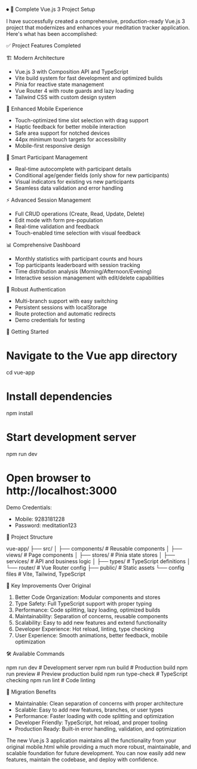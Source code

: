 ⏺ 🎉 Complete Vue.js 3 Project Setup

  I have successfully created a comprehensive, production-ready Vue.js 3 project that modernizes and enhances your meditation tracker
  application. Here's what has been accomplished:

  ✅ Project Features Completed

  🏗️ Modern Architecture

  - Vue.js 3 with Composition API and TypeScript
  - Vite build system for fast development and optimized builds
  - Pinia for reactive state management
  - Vue Router 4 with route guards and lazy loading
  - Tailwind CSS with custom design system

  📱 Enhanced Mobile Experience

  - Touch-optimized time slot selection with drag support
  - Haptic feedback for better mobile interaction
  - Safe area support for notched devices
  - 44px minimum touch targets for accessibility
  - Mobile-first responsive design

  🧠 Smart Participant Management

  - Real-time autocomplete with participant details
  - Conditional age/gender fields (only show for new participants)
  - Visual indicators for existing vs new participants
  - Seamless data validation and error handling

  ⚡ Advanced Session Management

  - Full CRUD operations (Create, Read, Update, Delete)
  - Edit mode with form pre-population
  - Real-time validation and feedback
  - Touch-enabled time selection with visual feedback

  📊 Comprehensive Dashboard

  - Monthly statistics with participant counts and hours
  - Top participants leaderboard with session tracking
  - Time distribution analysis (Morning/Afternoon/Evening)
  - Interactive session management with edit/delete capabilities

  🔐 Robust Authentication

  - Multi-branch support with easy switching
  - Persistent sessions with localStorage
  - Route protection and automatic redirects
  - Demo credentials for testing

  🚀 Getting Started

  # Navigate to the Vue app directory
  cd vue-app

  # Install dependencies
  npm install

  # Start development server
  npm run dev

  # Open browser to http://localhost:3000

  Demo Credentials:
  - Mobile: 9283181228
  - Password: meditation123

  📁 Project Structure

  vue-app/
  ├── src/
  │   ├── components/       # Reusable components
  │   ├── views/           # Page components
  │   ├── stores/          # Pinia state stores
  │   ├── services/        # API and business logic
  │   ├── types/           # TypeScript definitions
  │   └── router/          # Vue Router config
  ├── public/              # Static assets
  └── config files         # Vite, Tailwind, TypeScript

  🎯 Key Improvements Over Original

  1. Better Code Organization: Modular components and stores
  2. Type Safety: Full TypeScript support with proper typing
  3. Performance: Code splitting, lazy loading, optimized builds
  4. Maintainability: Separation of concerns, reusable components
  5. Scalability: Easy to add new features and extend functionality
  6. Developer Experience: Hot reload, linting, type checking
  7. User Experience: Smooth animations, better feedback, mobile optimization

  🛠️ Available Commands

  npm run dev          # Development server
  npm run build        # Production build
  npm run preview      # Preview production build
  npm run type-check   # TypeScript checking
  npm run lint         # Code linting

  🔄 Migration Benefits

  - Maintainable: Clean separation of concerns with proper architecture
  - Scalable: Easy to add new features, branches, or user types
  - Performance: Faster loading with code splitting and optimization
  - Developer Friendly: TypeScript, hot reload, and proper tooling
  - Production Ready: Built-in error handling, validation, and optimization

  The new Vue.js 3 application maintains all the functionality from your original mobile.html while providing a much more robust, maintainable,
  and scalable foundation for future development. You can now easily add new features, maintain the codebase, and deploy with confidence.